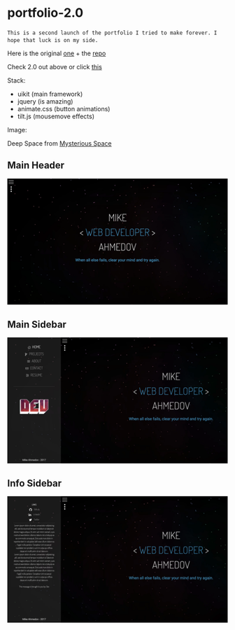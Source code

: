 # portfolio-2.0

`This is a second launch of the portfolio I tried to make forever. I hope that luck is on my side.`

Here is the original [one](https://mahmedov.com) + the [repo](https://github.com/mahmedov/mahmedov.github.io)

Check 2.0 out above or click [this](https://mahmedov.com/portfolio-2.0)

Stack:

- uikit (main framework)
- jquery (is amazing)
- animate.css (button animations)
- tilt.js (mousemove effects)

Image:

Deep Space from [Mysterious Space](http://store.steampowered.com/app/368700/Mysterious_Space/)

## Main Header

![md-1](components/img/md-demo-one.webp)

## Main Sidebar

![md-2](components/img/md-demo-two.webp)

## Info Sidebar

![md-2](components/img/md-demo-three.webp)
